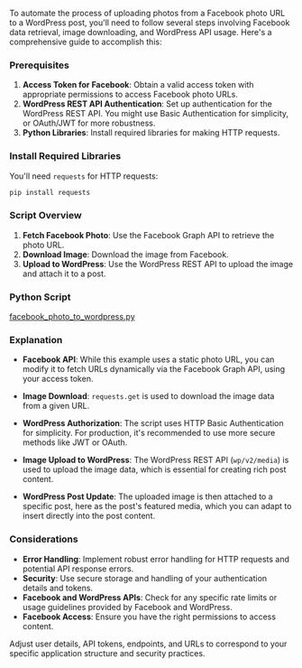 To automate the process of uploading photos from a Facebook photo URL to a WordPress post, you'll need to follow several steps involving Facebook data retrieval, image downloading, and WordPress API usage. Here's a comprehensive guide to accomplish this:

### Prerequisites

1. **Access Token for Facebook**: Obtain a valid access token with appropriate permissions to access Facebook photo URLs.
2. **WordPress REST API Authentication**: Set up authentication for the WordPress REST API. You might use Basic Authentication for simplicity, or OAuth/JWT for more robustness.
3. **Python Libraries**: Install required libraries for making HTTP requests.

### Install Required Libraries

You'll need `requests` for HTTP requests:

```bash
pip install requests
```

### Script Overview

1. **Fetch Facebook Photo**: Use the Facebook Graph API to retrieve the photo URL.
2. **Download Image**: Download the image from Facebook.
3. **Upload to WordPress**: Use the WordPress REST API to upload the image and attach it to a post.

### Python Script

[facebook_photo_to_wordpress.py](./facebook_photo_to_wordpress.py)

### Explanation

- **Facebook API**: While this example uses a static photo URL, you can modify it to fetch URLs dynamically via the Facebook Graph API, using your access token.

- **Image Download**: `requests.get` is used to download the image data from a given URL.

- **WordPress Authorization**: The script uses HTTP Basic Authentication for simplicity. For production, it's recommended to use more secure methods like JWT or OAuth.

- **Image Upload to WordPress**: The WordPress REST API (`wp/v2/media`) is used to upload the image data, which is essential for creating rich post content.

- **WordPress Post Update**: The uploaded image is then attached to a specific post, here as the post's featured media, which you can adapt to insert directly into the post content.

### Considerations

- **Error Handling**: Implement robust error handling for HTTP requests and potential API response errors.
- **Security**: Use secure storage and handling of your authentication details and tokens.
- **Facebook and WordPress APIs**: Check for any specific rate limits or usage guidelines provided by Facebook and WordPress.
- **Facebook Access**: Ensure you have the right permissions to access content.

Adjust user details, API tokens, endpoints, and URLs to correspond to your specific application structure and security practices.
